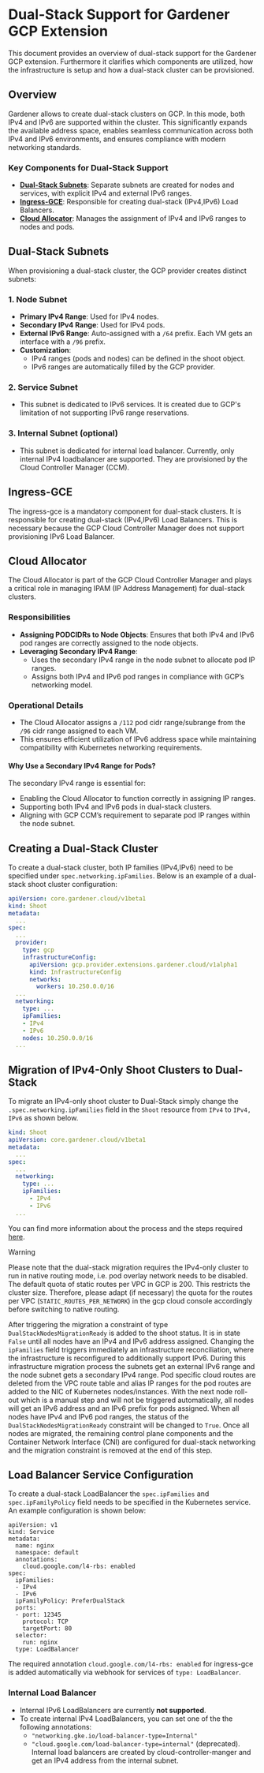 # Dual-Stack Support for Gardener GCP Extension

This document provides an overview of dual-stack support for the Gardener GCP extension.
Furthermore it clarifies which components are utilized, how the infrastructure is setup and how a dual-stack cluster can be provisioned.

## Overview

Gardener allows to create dual-stack clusters on GCP. In this mode, both IPv4 and IPv6 are supported within the cluster.
This significantly expands the available address space, enables seamless communication across both IPv4 and IPv6 environments, and ensures compliance with modern networking standards.

### Key Components for Dual-Stack Support

- **[Dual-Stack Subnets](#dual-stack-subnets)**: Separate subnets are created for nodes and services, with explicit IPv4 and external IPv6 ranges.
- **[Ingress-GCE](#ingress-gce)**: Responsible for creating dual-stack (IPv4,IPv6) Load Balancers.
- **[Cloud Allocator](#cloud-allocator)**: Manages the assignment of IPv4 and IPv6 ranges to nodes and pods.

## Dual-Stack Subnets

When provisioning a dual-stack cluster, the GCP provider creates distinct subnets:

### 1. **Node Subnet**

- **Primary IPv4 Range**: Used for IPv4 nodes.
- **Secondary IPv4 Range**: Used for IPv4 pods.
- **External IPv6 Range**: Auto-assigned with a `/64` prefix. Each VM gets an interface with a `/96` prefix.
- **Customization**:
  - IPv4 ranges (pods and nodes) can be defined in the shoot object.
  - IPv6 ranges are automatically filled by the GCP provider.

### 2. **Service Subnet**

- This subnet is dedicated to IPv6 services. It is created due to GCP's limitation of not supporting IPv6 range reservations.

### 3. **Internal Subnet (optional)**

- This subnet is dedicated for internal load balancer. Currently, only internal IPv4 loadbalancer are supported. They are provisioned by the Cloud Controller Manager (CCM).

## Ingress-GCE

The ingress-gce is a mandatory component for dual-stack clusters. It is responsible for creating dual-stack (IPv4,IPv6) Load Balancers. This is necessary because the GCP Cloud Controller Manager does not support provisioning IPv6 Load Balancer.

## Cloud Allocator

The Cloud Allocator is part of the GCP Cloud Controller Manager and plays a critical role in managing IPAM (IP Address Management) for dual-stack clusters. 

### Responsibilities

- **Assigning PODCIDRs to Node Objects**: Ensures that both IPv4 and IPv6 pod ranges are correctly assigned to the node objects.
- **Leveraging Secondary IPv4 Range**:
  - Uses the secondary IPv4 range in the node subnet to allocate pod IP ranges.
  - Assigns both IPv4 and IPv6 pod ranges in compliance with GCP’s networking model.

### Operational Details

- The Cloud Allocator assigns a `/112` pod cidr range/subrange from the `/96` cidr range assigned to each VM.
- This ensures efficient utilization of IPv6 address space while maintaining compatibility with Kubernetes networking requirements.

#### Why Use a Secondary IPv4 Range for Pods?
The secondary IPv4 range is essential for:
- Enabling the Cloud Allocator to function correctly in assigning IP ranges.
- Supporting both IPv4 and IPv6 pods in dual-stack clusters.
- Aligning with GCP CCM’s requirement to separate pod IP ranges within the node subnet.

## Creating a Dual-Stack Cluster

To create a dual-stack cluster, both IP families (IPv4,IPv6) need to be specified under `spec.networking.ipFamilies`. Below is an example of a dual-stack shoot cluster configuration:

```yaml
apiVersion: core.gardener.cloud/v1beta1
kind: Shoot
metadata:
  ...
spec:
  ...
  provider:
    type: gcp
    infrastructureConfig:
      apiVersion: gcp.provider.extensions.gardener.cloud/v1alpha1
      kind: InfrastructureConfig
      networks:
        workers: 10.250.0.0/16
  ...
  networking:
    type: ...
    ipFamilies:
    - IPv4
    - IPv6
    nodes: 10.250.0.0/16
  ...
```

## Migration of IPv4-Only Shoot Clusters to Dual-Stack


To migrate an IPv4-only shoot cluster to Dual-Stack simply change the `.spec.networking.ipFamilies` field in the `Shoot` resource from `IPv4` to `IPv4, IPv6` as shown below.

```yaml
kind: Shoot
apiVersion: core.gardener.cloud/v1beta1
metadata:
  ...
spec:
  ...
  networking:
    type: ...
    ipFamilies:
      - IPv4
      - IPv6
  ...
```

You can find more information about the process and the steps required [here](https://gardener.cloud/docs/gardener/networking/dual-stack-networking-migration/).

> [!WARNING]
> Please note that the dual-stack migration requires the IPv4-only cluster to run in native routing mode, i.e. pod overlay network needs to be disabled.
> The default quota of static routes per VPC in GCP is 200. This restricts the cluster size. Therefore, please adapt (if necessary) the quota for the routes per VPC (`STATIC_ROUTES_PER_NETWORK`) in the gcp cloud console accordingly before switching to native routing.

After triggering the migration a constraint of type `DualStackNodesMigrationReady` is added to the shoot status. It is in state `False` until all nodes have an IPv4 and IPv6 address assigned.
Changing the `ipFamilies` field triggers immediately an infrastructure reconciliation, where the infrastructure is reconfigured to additionally support IPv6. During this infrastructure migration process the subnets get an external IPv6 range and the node subnet gets a secondary IPv4 range. Pod specific cloud routes are deleted from the VPC route table and alias IP ranges for the pod routes are added to the NIC of Kubernetes nodes/instances.
With the next node roll-out which is a manual step and will not be triggered automatically, all nodes will get an IPv6 address and an IPv6 prefix for pods assigned. When all nodes have IPv4 and IPv6 pod ranges, the status of the `DualStackNodesMigrationReady` constraint will be changed to `True`.
Once all nodes are migrated, the remaining control plane components and the Container Network Interface (CNI) are configured for dual-stack networking and the migration constraint is removed at the end of this step.

## Load Balancer Service Configuration

To create a dual-stack LoadBalancer the `spec.ipFamilies` and `spec.ipFamilyPolicy` field needs to be specified in the Kubernetes service.
An example configuration is shown below:

```
apiVersion: v1
kind: Service
metadata:
  name: nginx
  namespace: default
  annotations:
    cloud.google.com/l4-rbs: enabled
spec:
  ipFamilies:
  - IPv4
  - IPv6
  ipFamilyPolicy: PreferDualStack
  ports:
  - port: 12345
    protocol: TCP
    targetPort: 80
  selector:
    run: nginx
  type: LoadBalancer
```

The required annotation `cloud.google.com/l4-rbs: enabled` for ingress-gce is added automatically via webhook for services of `type: LoadBalancer`.

### Internal Load Balancer
- Internal IPv6 LoadBalancers are currently **not supported**.
- To create internal IPv4 LoadBalancers, you can set one of the the following annotations:
  - `"networking.gke.io/load-balancer-type=Internal"`
  - `"cloud.google.com/load-balancer-type=internal"` (deprecated).
  Internal load balancers are created by cloud-controller-manger and get an IPv4 address from the internal subnet.
